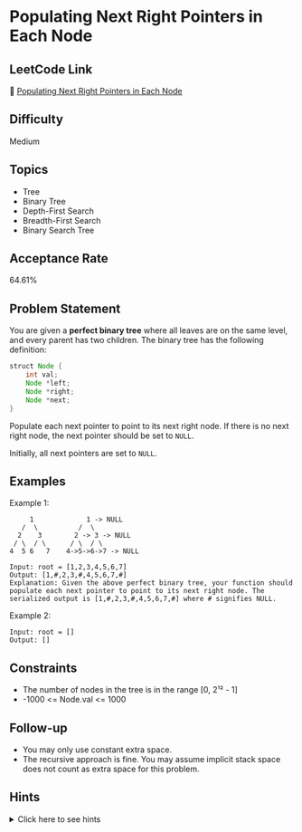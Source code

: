 # Populating Next Right Pointers in Each Node

## LeetCode Link
🔗 [Populating Next Right Pointers in Each Node](https://leetcode.com/problems/populating-next-right-pointers-in-each-node)

## Difficulty
Medium

## Topics
- Tree
- Binary Tree
- Depth-First Search
- Breadth-First Search
- Binary Search Tree

## Acceptance Rate
64.61%

## Problem Statement
You are given a **perfect binary tree** where all leaves are on the same level, and every parent has two children. The binary tree has the following definition:

```java
struct Node {
    int val;
    Node *left;
    Node *right;
    Node *next;
}
```

Populate each next pointer to point to its next right node. If there is no next right node, the next pointer should be set to `NULL`.

Initially, all next pointers are set to `NULL`.

## Examples
Example 1:
```
     1             1 -> NULL
   /  \          /  \
  2    3        2 -> 3 -> NULL
 / \  / \      / \  / \
4  5 6   7    4->5->6->7 -> NULL

Input: root = [1,2,3,4,5,6,7]
Output: [1,#,2,3,#,4,5,6,7,#]
Explanation: Given the above perfect binary tree, your function should populate each next pointer to point to its next right node. The serialized output is [1,#,2,3,#,4,5,6,7,#] where # signifies NULL.
```

Example 2:
```
Input: root = []
Output: []
```

## Constraints
- The number of nodes in the tree is in the range [0, 2¹² - 1]
- -1000 <= Node.val <= 1000

## Follow-up
- You may only use constant extra space.
- The recursive approach is fine. You may assume implicit stack space does not count as extra space for this problem.

## Hints
<details>
<summary>Click here to see hints</summary>

1. Think about how you can use the next pointer to establish connections between nodes at different levels
2. The next pointer allows you to traverse the tree horizontally
3. Process the tree level by level, connecting nodes at each level
4. Use previously established next pointers to help connect nodes at the current level
5. Consider both recursive and iterative approaches

</details>
